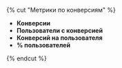 {% cut "Метрики по конверсиям" %}

- **Конверсии**
- **Пользователи с конверсией**
- **Конверсий на пользователя**
- **% пользователей**

{% endcut %}
